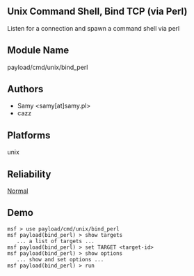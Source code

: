 ## Unix Command Shell, Bind TCP (via Perl)

Listen for a connection and spawn a command shell via perl


## Module Name
payload/cmd/unix/bind_perl

## Authors
* Samy <samy[at]samy.pl>
* cazz





## Platforms
unix

## Reliability
[Normal](https://github.com/rapid7/metasploit-framework/wiki/Exploit-Ranking)

## Demo

```
msf > use payload/cmd/unix/bind_perl
msf payload(bind_perl) > show targets
   ... a list of targets ...
msf payload(bind_perl) > set TARGET <target-id>
msf payload(bind_perl) > show options
   ... show and set options ...
msf payload(bind_perl) > run
```
    
    